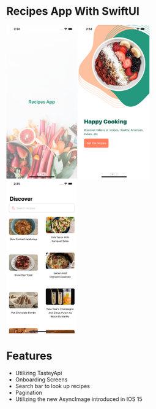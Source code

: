 # Recipes App With SwiftUI
<p float="left">
  <img src="./onboarding.png" width="185" height="400">
  <img src="./getstarted.png" width="185" height="400">
  <img src="./main.png" width="185" height="400">
</p>

# Features
* Utilizing TasteyApi
* Onboarding Screens
* Search bar to look up recipes
* Pagination
* Utilizing the new AsyncImage introduced in IOS 15
